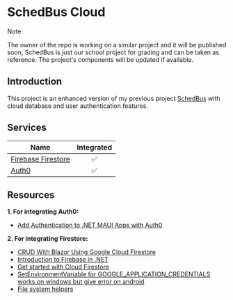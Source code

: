# SchedBus Cloud

> [!NOTE]
> The owner of the repo is working on a similar project and it will be published soon, SchedBus is just our school project for grading and can be taken as reference. The project's components will be updated if available.

## Introduction

This project is an enhanced version of my previous project [SchedBus](https://github.com/hle8/SchedBus) with cloud database and user authentication features.

## Services

| **Name**                                                             | **Integrated** |
| -------------------------------------------------------------------- | :------------: |
| [Firebase Firestore](https://firebase.google.com/products/firestore) |       ✅       |
| [Auth0](https://auth0.com/)                                          |       ✅       |

## Resources

**1. For integrating Auth0:**

- [Add Authentication to .NET MAUI Apps with Auth0](https://auth0.com/blog/add-authentication-to-dotnet-maui-apps-with-auth0/)

**2. For integrating Firestore:**

- [CRUD With Blazor Using Google Cloud Firestore](https://www.c-sharpcorner.com/article/crud-with-blazor-using-google-cloud-firestore/)
- [Introduction to Firebase in .NET](https://code-maze.com/dotnet-firebase/)
- [Get started with Cloud Firestore](https://firebase.google.com/docs/firestore/quickstart)
- [SetEnvironmentVariable for GOOGLE_APPLICATION_CREDENTIALS works on windows but give error on android](https://github.com/dotnet/maui/issues/9963)
- [File system helpers](https://learn.microsoft.com/en-us/dotnet/maui/platform-integration/storage/file-system-helpers?view=net-maui-8.0&tabs=android)
